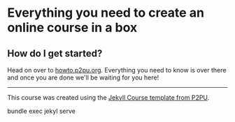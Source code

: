 # Everything you need to create an online course in a box


## How do I get started?

Head on over to [howto.p2pu.org](http://howto.p2pu.org). Everything you need to know is over there and once you are done we'll be waiting for you here!
 
---

This course was created using the [Jekyll Course template from P2PU](http://github.com/p2pu/jekyll-course-template).

bundle exec jekyl serve